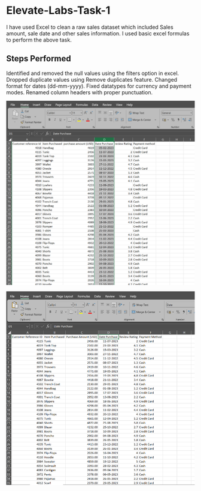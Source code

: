 # Elevate-Labs-Task-1
I have used Excel to clean a raw sales dataset which included Sales amount, sale date and other sales information. I used basic excel formulas to perform the above task.

## Steps Performed
Identified and removed the null values using the filters option in excel.
Dropped duplicate values using Remove duplicates feature.
Changed format for dates (dd-mm-yyyy).
Fixed datatypes for currency and payment modes.
Renamed column headers with proper punctuation.

![image alt](https://github.com/abhigithub077/Elevate-Labs-Task-1/blob/118b0673c7cd47ef48c25480f29ff3f9a76137bb/EL-1-raw.png)


![image alt](https://github.com/abhigithub077/Elevate-Labs-Task-1/blob/118b0673c7cd47ef48c25480f29ff3f9a76137bb/EL-1-clean.png)
